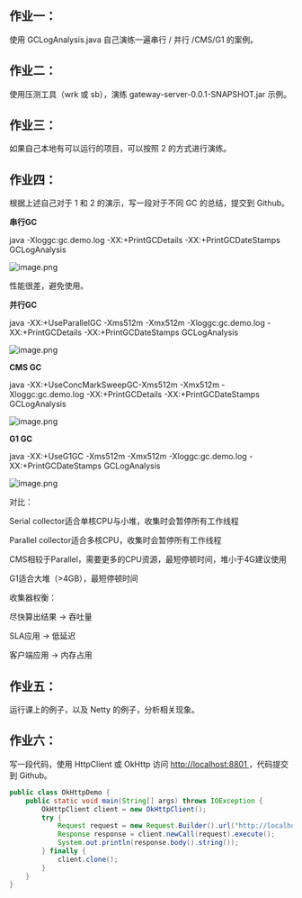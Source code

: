 ## 作业一：

使用 GCLogAnalysis.java 自己演练一遍串行 / 并行 /CMS/G1 的案例。



## 作业二：

使用压测工具（wrk 或 sb），演练 gateway-server-0.0.1-SNAPSHOT.jar 示例。



## 作业三：

如果自己本地有可以运行的项目，可以按照 2 的方式进行演练。



## 作业四：

根据上述自己对于 1 和 2 的演示，写一段对于不同 GC 的总结，提交到 Github。

**串行GC**

java -Xloggc:gc.demo.log -XX:+PrintGCDetails -XX:+PrintGCDateStamps GCLogAnalysis

![image.png](https://cdn.nlark.com/yuque/0/2020/png/733521/1603894228067-96dfe231-3907-4327-bfb5-694c7aaf10a0.png?x-oss-process=image%2Fresize%2Cw_1764)

性能很差，避免使用。

**并行GC**

java -XX:+UseParallelGC -Xms512m -Xmx512m -Xloggc:gc.demo.log -XX:+PrintGCDetails -XX:+PrintGCDateStamps GCLogAnalysis

![image.png](https://cdn.nlark.com/yuque/0/2020/png/733521/1603894260565-d9a5357a-8eb0-4786-908a-8b8f4f7d60e3.png?x-oss-process=image%2Fresize%2Cw_1764)

**CMS GC**

java -XX:+UseConcMarkSweepGC-Xms512m -Xmx512m -Xloggc:gc.demo.log -XX:+PrintGCDetails -XX:+PrintGCDateStamps GCLogAnalysis

![image.png](https://cdn.nlark.com/yuque/0/2020/png/733521/1603894280707-69fcab4d-643c-49bd-8762-15179554d747.png?x-oss-process=image%2Fresize%2Cw_1764)

**G1 GC**

java -XX:+UseG1GC -Xms512m -Xmx512m -Xloggc:gc.demo.log -XX:+PrintGCDateStamps GCLogAnalysis

![image.png](https://cdn.nlark.com/yuque/0/2020/png/733521/1603894300907-e8bebbb5-7557-4dfb-9548-ab88c1785089.png?x-oss-process=image%2Fresize%2Cw_1764)

对比：

Serial collector适合单核CPU与小堆，收集时会暂停所有工作线程

Parallel collector适合多核CPU，收集时会暂停所有工作线程

CMS相较于Parallel，需要更多的CPU资源，最短停顿时间，堆小于4G建议使用

G1适合大堆（>4GB），最短停顿时间



收集器权衡：

尽快算出结果 -> 吞吐量

SLA应用 -> 低延迟

客户端应用 -> 内存占用



## 作业五：

运行课上的例子，以及 Netty 的例子，分析相关现象。



## 作业六：

写一段代码，使用 HttpClient 或 OkHttp 访问 [http://localhost:8801 ](http://localhost:8801/)，代码提交到 Github。

```java
public class OkHttpDemo {
    public static void main(String[] args) throws IOException {
        OkHttpClient client = new OkHttpClient();
        try {
            Request request = new Request.Builder().url("http://localhost:8801").build();
            Response response = client.newCall(request).execute();
            System.out.println(response.body().string());
        } finally {
            client.clone();
        }
    }
}
```